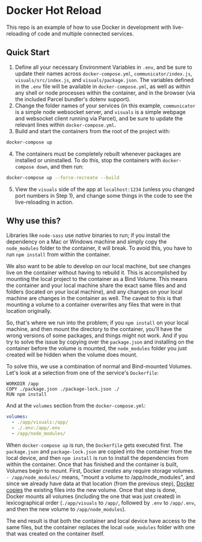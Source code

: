 # Docker Hot Reload

This repo is an example of how to use Docker in development with live-reloading of code and multiple connected services.

## Quick Start

1. Define all your necessary Environment Variables in `.env`, and be sure to update their names across `docker-compose.yml`, `communicator/index.js`, `visuals/src/index.js`, and `visuals/package.json`. The variables defined in the `.env` file will be available in `docker-compose.yml`, as well as within any shell or node processes within the container, and in the browser (via the included Parcel bundler's dotenv support).
2. Change the folder names of your services (in this example, `communicator` is a simple node websocket server, and `visuals` is a simple webpage and websocket client running via Parcel), and be sure to update the relevant lines within `docker-compose.yml`.
3. Build and start the containers from the root of the project with:

```sh
docker-compose up 
```

4. The containers must be completely rebuilt whenever packages are installed or uninstalled. To do this, stop the containers with `docker-compose down`, and then run:

```sh
docker-compose up --force-recreate --build
```

5. View the `visuals` side of the app at `localhost:1234` (unless you changed port numbers in Step 1), and change some things in the code to see the live-reloading in action.

## Why use this?

Libraries like `node-sass` use *native* binaries to run; if you install the dependency on a Mac or Windows machine and simply copy the `node_modules` folder to the container, it will break. To avoid this, you have to run `npm install` from within the container.

We also want to be able to develop on our local machine, but see changes live on the container without having to rebuild it. This is accomplished by mounting the local project to the container as a Bind Volume. This means the container and your local machine share the exact same files and and folders (located on your local machine), and any changes on your local machine are changes in the container as well. The caveat to this is that mounting a volume to a container overwrites any files that were in that location originally.

So, that's where we run into the problem; if you `npm install` on your local machine, and then mount the directory to the container, you'll have the wrong versions of some packages, and things might not work. And if you try to solve the issue by copying over the `package.json` and installing on the container before the volume is mounted, the `node_modules` folder you just created will be hidden when the volume does mount. 

To solve this, we use a combination of normal and Bind-mounted Volumes. Let's look at a selection from one of the service's `Dockerfile`:

```
WORKDIR /app
COPY ./package.json ./package-lock.json ./
RUN npm install
```

And at the `volumes` section from the `docker-compose.yml`:

```yaml
volumes:
  - ./app/visuals:/app/
  - ./.env:/app/.env
  - /app/node_modules/
```

When `docker-compose up` is run, the `Dockerfile` gets executed first. The `package.json` and `package-lock.json` are copied into the container from the local device, and then `npm install` is run to install the dependencies from within the container. Once that has finished and the container is built, Volumes begin to mount. First, Docker *creates* any require storage volumes. `- /app/node_modules/` means, "mount a volume to /app/node_modules", and since we already have data at that location (from the previous step), [Docker copies](https://docs.docker.com/storage/#tips-for-using-bind-mounts-or-volumes) the existing files into the new volume. Once that step is done, Docker mounts all volumes (including the one that was just created) in lexicographical order (`./app/visuals` to `/app/`, followed by `.env` to `/app/.env`, and then the new volume to `/app/node_modules`).

The end result is that both the container and local device have access to the same files, but the container replaces the local `node_modules` folder with one that was created on the container itself.